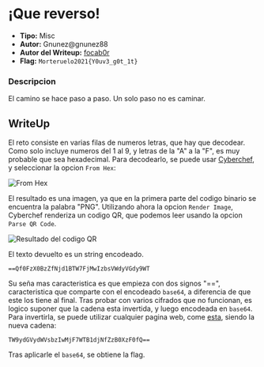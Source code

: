 # ¡Que reverso! #

- **Tipo:** Misc
- **Autor:** Gnunez@gnunez88
- **Autor del Writeup:** [focab0r](https://github.com/focab0r)
- **Flag:** `Morteruelo2021{Y0uv3_g0t_1t}`

### Descripcion ###

El camino se hace paso a paso. Un solo paso no es caminar.

## WriteUp ##

El reto consiste en varias filas de numeros letras, que hay que decodear. Como solo incluye numeros del 1 al 9, y letras de la "A" a la "F", es muy probable que sea hexadecimal. Para decodearlo, se puede usar [Cyberchef](https://cyberchef.org), y seleccionar la opcion `From Hex`:

![From Hex](images/a.png)

El resultado es una imagen, ya que en la primera parte del codigo binario se encuentra la palabra "PNG". Utilizando ahora la opcion `Render Image`, Cyberchef renderiza un codigo QR, que podemos leer usando la opcion `Parse QR Code`.

![Resultado del codigo QR](images/b.png)

El texto devuelto es un string encodeado. 
```
==Qf0FzX0BzZfNjd1BTW7FjMwIzbsVWdyVGdy9WT
```
Su seña mas caracteristica es que empieza con dos signos "==", caracteristica que comparte con el encodeado `base64`, a diferencia de que este los tiene al final. Tras probar con varios cifrados que no funcionan, es logico suponer que la cadena esta invertida, y luego encodeada en `base64`. Para invertirla, se puede utilizar cualquier pagina web, come [esta](https://wordconvert.net/pt/turnText/), siendo la nueva cadena:
```
TW9ydGVydWVsbzIwMjF7WTB1djNfZzB0XzF0fQ==
```
Tras aplicarle el `base64`, se obtiene la flag.
